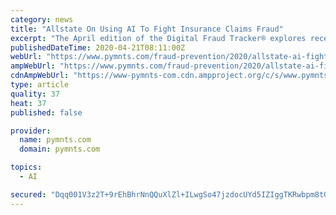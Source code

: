 ```yaml
---
category: news
title: "Allstate On Using AI To Fight Insurance Claims Fraud"
excerpt: "The April edition of the Digital Fraud Tracker® explores recent developments, including a cyberattack on the Department of Health and Human Services, an exploration on how insurance fraud increases premiums for innocent customers and how insurance providers can leverage artificial intelligence (AI) and machine learning to keep its customers safe."
publishedDateTime: 2020-04-21T08:11:00Z
webUrl: "https://www.pymnts.com/fraud-prevention/2020/allstate-ai-fight-insurance-fraud/"
ampWebUrl: "https://www.pymnts.com/fraud-prevention/2020/allstate-ai-fight-insurance-fraud/amp/"
cdnAmpWebUrl: "https://www-pymnts-com.cdn.ampproject.org/c/s/www.pymnts.com/fraud-prevention/2020/allstate-ai-fight-insurance-fraud/amp/"
type: article
quality: 37
heat: 37
published: false

provider:
  name: pymnts.com
  domain: pymnts.com

topics:
  - AI

secured: "Dqq001V3z2T+9rEhBhrNnQQuXlZl+ILwgSo47jzdocUYd5IZIggTKRwbpm8t06fXHSTXnSe6aM4cUfqJrENQjWpo70NquklKtWf8fAJu2W1zfXm05OaRSQ0kIMFuCZ2DJZvadsOTWnNic5KZHz2hg3ikb6exPozbfcIix3X4d0XVHhGIlVXUOOewMYuGCzVWJTVKin7y6wYxILNGMOWjaUufofzVdk1iQYSgliw4UyQv1s7BHjCMX8JN8yx4uxYCbFvWcvzYDdxPBAUjK0XfuWAIfhpb88IJNxt9L+/vFuav087FbcImSbfMKv9IMAJtcPJGH2FPozA00RoI368ZSLWreTlfGsuob2CthW+x3aH5ciVWXHvDjLQW4gRaisPvkP/iz/OptYZy657MhD9Coriw5JcGHvwCBbJ67ZaGvyArUJgXrQR7cr8zcRIdJbg49oF5WA+BOQRFir3U4TTYXL6SadImMiigwn+XGh+pJc0=;ktGbVK8vchS8DnAGuxFExQ=="
---
```


